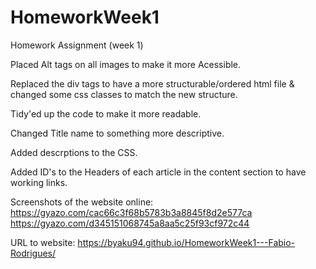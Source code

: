 # HomeworkWeek1
Homework Assignment (week 1)

Placed Alt tags on all images to make it more Acessible.

Replaced the div tags to have a more structurable/ordered html file & changed some css classes to match the new structure.
    
Tidy'ed up the code to make it more readable.

Changed Title name to something more descriptive.

Added descrptions to the CSS.

Added ID's to the Headers of each article in the content section to have working links.

Screenshots of the website online:
https://gyazo.com/cac66c3f68b5783b3a8845f8d2e577ca
https://gyazo.com/d345151068745a8aa5c25f93cf972c44

URL to website:
https://byaku94.github.io/HomeworkWeek1---Fabio-Rodrigues/
